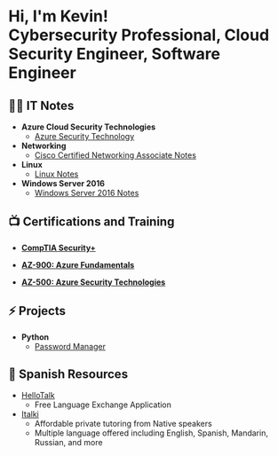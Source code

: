 <h1>Hi, I'm Kevin! <br/><a>Cybersecurity Professional</a>,<a> Cloud Security Engineer, <a> Software Engineer </a></h1>

<h2>👨‍💻 IT Notes </h2>

- <b>Azure Cloud Security Technologies</b>
  - [Azure Security Technology](https://github.com/earkevin11/Azure-Security-Technologies)
- <b>Networking </b>
  - [Cisco Certified Networking Associate Notes](https://github.com/earkevin11/CCNA-Notes)
- <b>Linux</b>
  - [Linux Notes]()
- <b>Windows Server 2016</b>
  - [Windows Server 2016 Notes](https://github.com/earkevin11/Windows-Server-2016)
  
  

<h2>📺 Certifications and Training </h2>
  
  - <b>[CompTIA Security+](https://www.credly.com/badges/5ca58ace-fda1-4e86-b83f-9e4aae9e3191?source=linked_in_profile)</b>
  
  - <b>[AZ-900: Azure Fundamentals](https://www.credly.com/badges/9e17493d-8df3-411f-9f96-3707e1b32ef6) </b>
  
  - <b>[AZ-500: Azure Security Technologies](https://learn.microsoft.com/api/credentials/share/en-us/KevinEar-2742/8C273DE4AB982FA4?sharingId=F07ADFC78BE53963) </b>
  
<h2> ⚡ Projects </h2>
  
- <b>Python</b> 
  - [Password Manager](https://github.com/earkevin11/Password-Manager-with-GUI)
 
<h2> 🔭 Spanish Resources </h2>

  - [HelloTalk](https://www.hellotalk.com/?lang=en)
    - Free Language Exchange Application 
  - [Italki](https://www.italki.com/)
    - Affordable private tutoring from Native speakers
    - Multiple language offered including English, Spanish, Mandarin, Russian, and more
 

<!--
**joshmadakor1/joshmadakor1** is a ✨ _special_ ✨ repository because its `README.md` (this file) appears on your GitHub profile.

Here are some ideas to get you started:

- 🔭 I’m currently working on ...
- 🌱 I’m currently learning ...
- 👯 I’m looking to collaborate on ...
- 🤔 I’m looking for help with ...
- 💬 Ask me about ...
- 📫 How to reach me: ...
- 😄 Pronouns: ...
- ⚡ Fun fact: ...
-->
